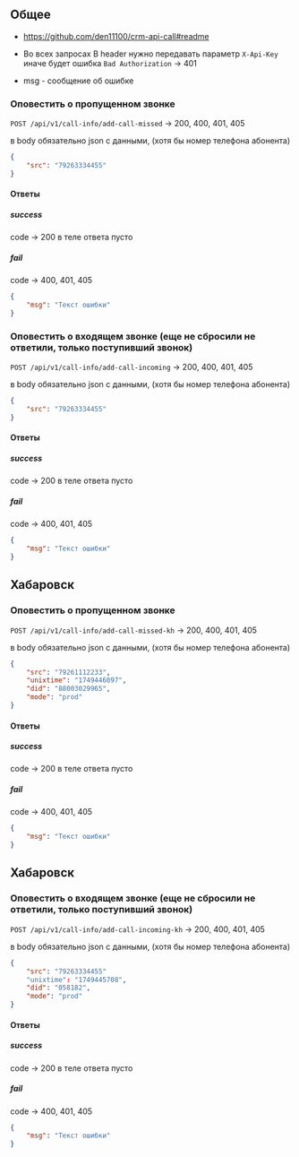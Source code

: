## Общее
* https://github.com/den11100/crm-api-call#readme
* Во всех запросах В header нужно передавать параметр `X-Api-Key` иначе будет ошибка `Bad Authorization` → 401

* msg - сообщение об ошибке


### Оповестить о пропущенном звонке
`POST /api/v1/call-info/add-call-missed` → 200, 400, 401, 405

в body обязательно json с данными, (хотя бы номер телефона абонента)
```json
{
    "src": "79263334455"  
}
```

#### Ответы
##### success
code → 200
в теле ответа пусто


##### fail
code → 400, 401, 405
```json
{
    "msg": "Текст ошибки"   
}
```

### Оповестить о входящем звонке (еще не сбросили не ответили, только поступивший звонок)
`POST /api/v1/call-info/add-call-incoming` → 200, 400, 401, 405

в body обязательно json с данными, (хотя бы номер телефона абонента)
```json
{
    "src": "79263334455" 
}
```

#### Ответы
##### success
code → 200
в теле ответа пусто


##### fail
code → 400, 401, 405
```json
{
    "msg": "Текст ошибки"
}
```

## Хабаровск
### Оповестить о пропущенном звонке
`POST /api/v1/call-info/add-call-missed-kh` → 200, 400, 401, 405

в body обязательно json с данными, (хотя бы номер телефона абонента)
```json
{
    "src": "79261112233",
    "unixtime": "1749446897",
    "did": "88003029965", 
    "mode": "prod"
}
```

#### Ответы
##### success
code → 200
в теле ответа пусто


##### fail
code → 400, 401, 405
```json
{
    "msg": "Текст ошибки"   
}
```


## Хабаровск
### Оповестить о входящем звонке (еще не сбросили не ответили, только поступивший звонок)
`POST /api/v1/call-info/add-call-incoming-kh` → 200, 400, 401, 405

в body обязательно json с данными, (хотя бы номер телефона абонента)
```json
{
    "src": "79263334455" 
    "unixtime": "1749445708",
    "did": "058182",
    "mode": "prod"
}
```

#### Ответы
##### success
code → 200
в теле ответа пусто


##### fail
code → 400, 401, 405
```json
{
    "msg": "Текст ошибки"
}
```
